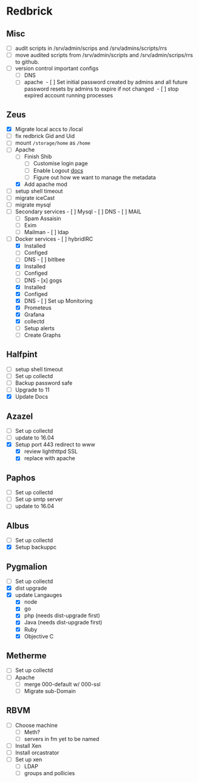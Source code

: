 # Redbrick

## Misc
  - [ ] audit scripts in /srv/admin/scrips and /srv/admins/scripts/rrs
  - [ ] move audited scripts from /srv/admin/scripts and /srv/admin/scrips/rrs to github.
  - [ ] version control important configs
      - [ ] DNS
      - [ ] apache
  - [ ] Set initial password created by admins and all future password resets by admins to expire if not changed 
  - [ ] stop expired account running processes 

## Zeus
  - [x] Migrate local accs to /local
  - [ ] fix redbrick Gid and Uid
  - [ ] mount `/storage/home` as `/home`
  - [ ] Apache
    - [ ] Finish Shib
      - [ ] Customise login page
      - [ ] Enable Logout [docs](https://wiki.shibboleth.net/confluence/display/IDP30/LogoutConfiguration)
      - [ ] Figure out how we want to manage the metadata
    - [x] Add apache mod
  - [ ] setup shell timeout
  - [ ] migrate iceCast
  - [ ] migrate mysql
  - [ ]  Secondary services
    - [ ] Mysql
    - [ ] DNS
    - [ ] MAIL
      - [ ] Spam Assaisin
      - [ ] Exim
      - [ ] Mailman
    - [ ] ldap
  - [ ]  Docker services
    - [ ] hybridIRC
      - [x] Installed
      - [ ] Configed
      - [ ] DNS
    - [ ] bitlbee
      - [x] Installed
      - [ ] Configed
      - [ ] DNS
    - [x] gogs
      - [x] Installed
      - [x] Configed
      - [x] DNS
    - [ ] Set up Monitoring
      - [x] Prometeus
      - [x] Grafana
      - [x] collectd
      - [ ] Setup alerts
      - [ ] Create Graphs

## Halfpint
  - [ ] setup shell timeout
  - [ ] Set up collectd
  - [ ] Backup password safe
  - [ ] Upgrade to 11
  - [x] Update Docs

## Azazel
  - [ ] Set up collectd
  - [ ] update to 16.04
  - [x] Setup port 443 redirect to www
    - [x] review lighthttpd SSL
    - [x] replace with apache

## Paphos
  - [ ] Set up collectd
  - [ ] Set up smtp server
  - [ ] update to 16.04

## Albus
  - [ ] Set up collectd
  - [x] Setup backuppc

## Pygmalion
  - [ ] Set up collectd
  - [X] dist upgrade
  - [X] update Langauges
    - [X] node
    - [X] go
    - [X] php (needs dist-upgrade first)
    - [X] Java (needs dist-upgrade first)
    - [X] Ruby
    - [X] Objective C

## Metherme
  - [ ] Set up collectd
  - [ ] Apache
    - [ ] merge 000-default w/ 000-ssl
    - [ ] Migrate sub-Domain

## RBVM
  - [ ] Choose machine
    - [ ] Meth?
    - [ ] servers in fm yet to be named
  - [ ] Install Xen
  - [ ] Install orcastrator
  - [ ] Set up xen
    - [ ] LDAP
    - [ ] groups and pollicies
